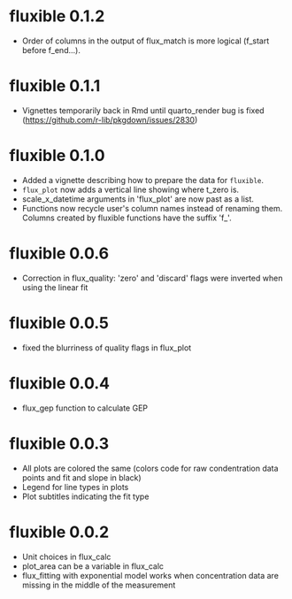 # fluxible 0.1.2

* Order of columns in the output of flux_match is more logical (f_start before f_end...).

# fluxible 0.1.1

* Vignettes temporarily back in Rmd until quarto_render bug is fixed (https://github.com/r-lib/pkgdown/issues/2830)

# fluxible 0.1.0

* Added a vignette describing how to prepare the data for `fluxible`.
* `flux_plot` now adds a vertical line showing where t_zero is.
* scale_x_datetime arguments in 'flux_plot' are now past as a list.
* Functions now recycle user's column names instead of renaming them. Columns created by fluxible functions have the suffix 'f_'.

# fluxible 0.0.6

* Correction in flux_quality: 'zero' and 'discard' flags were inverted when using the linear fit

# fluxible 0.0.5

* fixed the blurriness of quality flags in flux_plot

# fluxible 0.0.4

* flux_gep function to calculate GEP

# fluxible 0.0.3

* All plots are colored the same (colors code for raw condentration data points and fit and slope in black)
* Legend for line types in plots
* Plot subtitles indicating the fit type

# fluxible 0.0.2

* Unit choices in flux_calc
* plot_area can be a variable in flux_calc
* flux_fitting with exponential model works when concentration data are missing in the middle of the measurement